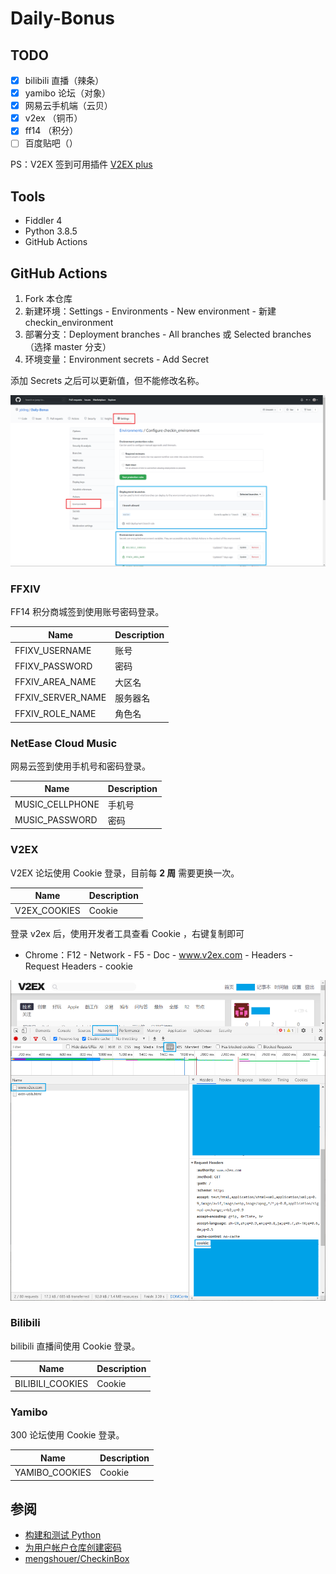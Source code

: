 # Daily-Bonus

## TODO

- [x] bilibili 直播（辣条）
- [x] yamibo 论坛（对象）
- [x] 网易云手机端（云贝）
- [x] v2ex （铜币）
- [x] ff14 （积分）
- [ ] 百度贴吧（）

PS：V2EX 签到可用插件 [V2EX plus](https://github.com/sciooga/v2ex-plus)

## Tools

- Fiddler 4
- Python 3.8.5
- GitHub Actions

## GitHub Actions

1. Fork 本仓库
2. 新建环境：Settings - Environments - New environment - 新建 checkin_environment
3. 部署分支：Deployment branches - All branches 或 Selected branches（选择 master 分支）
4. 环境变量：Environment secrets - Add Secret

添加 Secrets 之后可以更新值，但不能修改名称。

![](screenshots/config.png)

### FFXIV

FF14 积分商城签到使用账号密码登录。

| Name              | Description |
| ----------------- | ----------- |
| FFIXV_USERNAME    | 账号        |
| FFIXV_PASSWORD    | 密码        |
| FFXIV_AREA_NAME   | 大区名      |
| FFXIV_SERVER_NAME | 服务器名    |
| FFXIV_ROLE_NAME   | 角色名      |

### NetEase Cloud Music

网易云签到使用手机号和密码登录。

| Name            | Description |
| --------------- | ----------- |
| MUSIC_CELLPHONE | 手机号      |
| MUSIC_PASSWORD  | 密码        |

### V2EX

V2EX 论坛使用 Cookie 登录，目前每 **2 周** 需要更换一次。

| Name         | Description |
| ------------ | ----------- |
| V2EX_COOKIES | Cookie      |

登录 v2ex 后，使用开发者工具查看 Cookie ，右键复制即可

- Chrome：F12 - Network - F5 - Doc - www.v2ex.com - Headers - Request Headers - cookie

![](screenshots/cookie.png)

### Bilibili

bilibili 直播间使用 Cookie 登录。

| Name             | Description |
| ---------------- | ----------- |
| BILIBILI_COOKIES | Cookie      |

### Yamibo

300 论坛使用 Cookie 登录。

| Name           | Description |
| -------------- | ----------- |
| YAMIBO_COOKIES | Cookie      |

## 参阅

- [构建和测试 Python](https://docs.github.com/cn/actions/guides/building-and-testing-python)
- [为用户帐户仓库创建密码](https://docs.github.com/cn/actions/reference/encrypted-secrets#creating-encrypted-secrets-for-a-repository)
- [mengshouer/CheckinBox](https://github.com/mengshouer/CheckinBox)